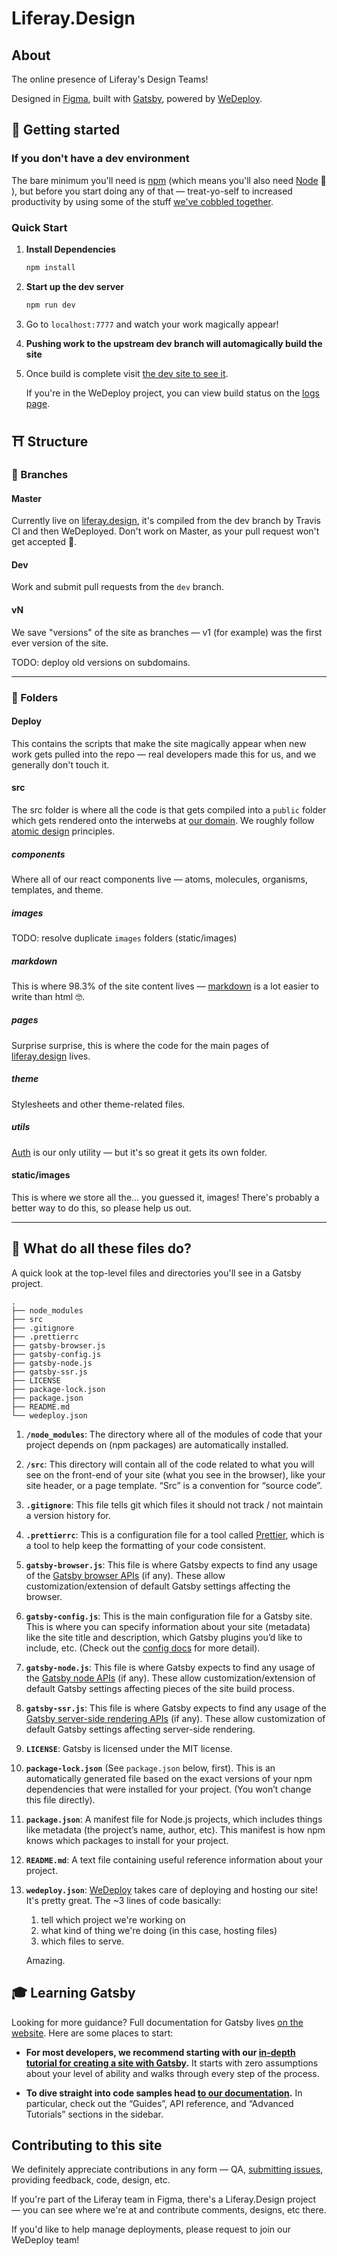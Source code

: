 # Liferay.Design

## About
The online presence of Liferay's Design Teams! 

Designed in [Figma](https://figma.com), built with [Gatsby](https://gatsbyjs.org), powered by [WeDeploy](https://wedeploy.com).

## 👾 Getting started

### If you don't have a dev environment

The bare minimum you'll need is [npm](https://www.npmjs.com/get-npm) (which means you'll also need [Node](https://nodejs.org/en/) 😬 ), but before you start doing any of that &mdash; treat-yo-self to increased productivity by using some of the stuff [we've cobbled together](https://github.com/liferay-design/phresh-n-clean).

### Quick Start

1. **Install Dependencies**

   ```sh
   npm install
   ```

1. **Start up the dev server**

   ```sh
   npm run dev
   ```

1. Go to `localhost:7777` and watch your work magically appear!

1. **Pushing work to the upstream dev branch will automagically build the site**

1. Once build is complete visit [the dev site to see it](https://liferaydesign-liferaydotdesign-dev.wedeploy.io).

   If you're in the WeDeploy project, you can view build status on the [logs page](https://console.wedeploy.com/projects/liferaydotdesign-dev/services/liferaydesign/logs).

## ⛩ Structure

### 🌳 Branches

#### Master

Currently live on [liferay.design](https://liferay.design), it's compiled from the dev branch by Travis CI and then WeDeployed. Don't work on Master, as your pull request won't get accepted 😬. 

#### Dev

Work and submit pull requests from the `dev` branch.

#### vN

We save "versions" of the site as branches &mdash; v1 (for example) was the first ever version of the site.

TODO: deploy old versions on subdomains.

---

### 📂 Folders

#### Deploy

This contains the scripts that make the site magically appear when new work gets pulled into the repo &mdash; real developers made this for us, and we generally don't touch it.

#### src

The src folder is where all the code is that gets compiled into a `public` folder which gets rendered onto the interwebs at [our domain](https://liferay.design). We roughly follow [atomic design](http://atomicdesign.bradfrost.com) principles.

##### components

Where all of our react components live &mdash; atoms, molecules, organisms, templates, and theme.

##### images

TODO: resolve duplicate `images` folders (static/images)

##### markdown

This is where 98.3% of the site content lives &mdash; [markdown](https://www.markdownguide.org) is a lot easier to write than html 🤓.

##### pages

Surprise surprise, this is where the code for the main pages of [liferay.design](https://liferay.design) lives.

##### theme

Stylesheets and other theme-related files.

##### utils

[Auth](https://wedeploy.com/docs/auth/getting-started/) is our only utility &mdash; but it's so great it gets its own folder.

#### static/images 

This is where we store all the... you guessed it, images! There's probably a better way to do this, so please help us out.

---

## 💁 What do all these files do?

A quick look at the top-level files and directories you'll see in a Gatsby project.

    .
    ├── node_modules
    ├── src
    ├── .gitignore
    ├── .prettierrc
    ├── gatsby-browser.js
    ├── gatsby-config.js
    ├── gatsby-node.js
    ├── gatsby-ssr.js
    ├── LICENSE
    ├── package-lock.json
    ├── package.json
    ├── README.md
    └── wedeploy.json

  1. **`/node_modules`**: The directory where all of the modules of code that your project depends on (npm packages) are automatically installed.

  2. **`/src`**: This directory will contain all of the code related to what you will see on the front-end of your site (what you see in the browser), like your site header, or a page template. “Src” is a convention for “source code”.

  3. **`.gitignore`**: This file tells git which files it should not track / not maintain a version history for.

  4. **`.prettierrc`**: This is a configuration file for a tool called [Prettier](https://prettier.io/), which is a tool to help keep the formatting of your code consistent.

  5. **`gatsby-browser.js`**: This file is where Gatsby expects to find any usage of the [Gatsby browser APIs](https://next.gatsbyjs.org/docs/browser-apis/) (if any). These allow customization/extension of default Gatsby settings affecting the browser.

  6. **`gatsby-config.js`**: This is the main configuration file for a Gatsby site. This is where you can specify information about your site (metadata) like the site title and description, which Gatsby plugins you’d like to include, etc. (Check out the [config docs](https://next.gatsbyjs.org/docs/gatsby-config/) for more detail).

  7. **`gatsby-node.js`**: This file is where Gatsby expects to find any usage of the [Gatsby node APIs](https://next.gatsbyjs.org/docs/node-apis/) (if any). These allow customization/extension of default Gatsby settings affecting pieces of the site build process.

  8. **`gatsby-ssr.js`**: This file is where Gatsby expects to find any usage of the [Gatsby server-side rendering APIs](https://next.gatsbyjs.org/docs/ssr-apis/) (if any). These allow customization of default Gatsby settings affecting server-side rendering.

  9. **`LICENSE`**: Gatsby is licensed under the MIT license.

  10. **`package-lock.json`** (See `package.json` below, first). This is an automatically generated file based on the exact versions of your npm dependencies that were installed for your project. (You won’t change this file directly).

  11. **`package.json`**: A manifest file for Node.js projects, which includes things like metadata (the project’s name, author, etc). This manifest is how npm knows which packages to install for your project.

  12. **`README.md`**: A text file containing useful reference information about your project.

  13. **`wedeploy.json`**: [WeDeploy](https://wedeploy.com/) takes care of deploying and hosting our site! It's pretty great. The ~3 lines of code basically:
      1. tell which project we're working on 
      2. what kind of thing we're doing (in this case, hosting files)
      3. which files to serve.

      Amazing.

## 🎓 Learning Gatsby

Looking for more guidance? Full documentation for Gatsby lives [on the website](https://next.gatsbyjs.org/). Here are some places to start:

-  **For most developers, we recommend starting with our [in-depth tutorial for creating a site with Gatsby](https://next.gatsbyjs.org/tutorial/).** It starts with zero assumptions about your level of ability and walks through every step of the process.

-  **To dive straight into code samples head [to our documentation](https://next.gatsbyjs.org/docs/).** In particular, check out the “Guides”, API reference, and “Advanced Tutorials” sections in the sidebar.

## Contributing to this site

We definitely appreciate contributions in any form &mdash; QA, [submitting issues](https://github.com/liferay-design/liferay.design/issues), providing  feedback, code, design, etc.

If you're part of the Liferay team in Figma, there's a Liferay.Design project &mdash; you can see where we're at and contribute comments, designs, etc there.

If you'd like to help manage deployments, please request to join our WeDeploy team!
